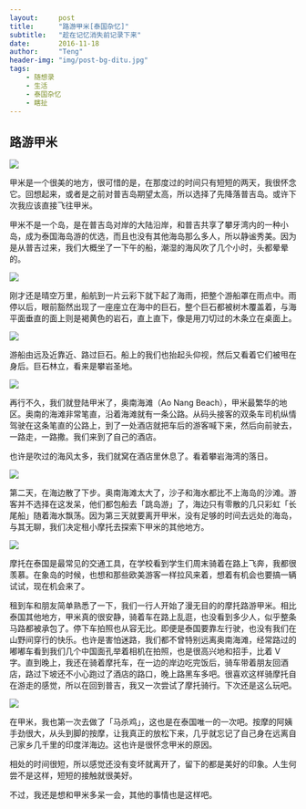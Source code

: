 ```yaml
---
layout:     post
title:      "路游甲米[泰国杂忆]"
subtitle:   "趁在记忆消失前记录下来"
date:       2016-11-18
author:     "Teng"
header-img: "img/post-bg-ditu.jpg"
tags:
    - 随想录
    - 生活
    - 泰国杂忆
    - 瞎扯
---
```


## 路游甲米

![](http://7xtgob.com1.z0.glb.clouddn.com/public/16-11-18/85573759.jpg)

甲米是一个很美的地方，很可惜的是，在那度过的时间只有短短的两天，我很怀念它。回想起来，或者是之前对普吉岛期望太高，所以选择了先降落普吉岛。或许下次我应该直接飞往甲米。

甲米不是一个岛，是在普吉岛对岸的大陆沿岸，和普吉共享了攀牙湾内的一种小岛，成为泰国海岛游的优选，而且也没有其他海岛那么多人，所以静谧秀美。因为是从普吉过来，我们大概坐了一下午的船，潮湿的海风吹了几个小时，头都晕晕的。

![](http://7xtgob.com1.z0.glb.clouddn.com/public/16-11-18/6300113.jpg)

刚才还是晴空万里，船航到一片云彩下就下起了海雨，把整个游船罩在雨点中。雨停以后，眼前豁然出现了一座座立在海中的巨石，整个巨石都被树木覆盖着，与海平面垂直的面上则是褐黄色的岩石，直上直下，像是用刀切过的木条立在桌面上。

![](http://7xtgob.com1.z0.glb.clouddn.com/public/16-11-18/68771775.jpg)

游船由远及近靠近、路过巨石。船上的我们也抬起头仰视，然后又看着它们被甩在身后。巨石林立，看来是攀岩圣地。

![](http://7xtgob.com1.z0.glb.clouddn.com/public/16-11-18/90237539.jpg)

再行不久，我们就登陆甲米了，奥南海滩（Ao Nang Beach），甲米最繁华的地区。奥南的海滩非常笔直，沿着海滩就有一条公路。从码头接客的双条车司机纵情驾驶在这条笔直的公路上，到了一处酒店就把车后的游客喊下来，然后向前驶去，一路走，一路撒。我们来到了自己的酒店。

也许是吹过的海风太多，我们就窝在酒店里休息了。看着攀岩海湾的落日。

![](http://7xtgob.com1.z0.glb.clouddn.com/public/16-11-18/33016300.jpg)

第二天，在海边散了下步。奥南海滩太大了，沙子和海水都比不上海岛的沙滩。游客并不选择在这发呆，他们都包船去「跳岛游」了，海边只有零散的几只彩虹「长尾船」随着海水飘荡。因为第三天就要离开甲米，没有足够的时间去远处的海岛，与其无聊，我们决定租小摩托去探索下甲米的其他地方。

![](http://7xtgob.com1.z0.glb.clouddn.com/public/16-11-18/168831.jpg)

摩托在泰国是最常见的交通工具，在学校看到学生们周末骑着在路上飞奔，我都很羡慕。在象岛的时候，也想和那些欧美游客一样拉风来着，想着有机会也要搞一辆试试，现在机会来了。

租到车和朋友简单熟悉了一下，我们一行人开始了漫无目的的摩托路游甲米。相比泰国其他地方，甲米真的很安静，骑着车在路上乱逛，也没看到多少人，似乎整条马路都被承包了。停下车拍照也从容无比。即便是泰国要靠左行驶，也没有我们在山野间穿行的快乐。也许是害怕迷路，我们都不曾特别远离奥南海滩，经常路过的嘟嘟车看到我们几个中国面孔举着相机在拍照，也是很高兴地和招手，比着 V 字。直到晚上，我还在骑着摩托车，在一边的岸边吃完饭后，骑车带着朋友回酒店，路过下坡还不小心跑过了酒店的路口，晚上路黑车多吧。很喜欢这样骑摩托自在游走的感觉，所以在回到普吉，我又一次尝试了摩托骑行。下次还是这么玩吧。

![](http://7xtgob.com1.z0.glb.clouddn.com/public/16-11-18/48619697.jpg)

在甲米，我也第一次去做了「马杀鸡」，这也是在泰国唯一的一次吧。按摩的阿姨手劲很大，从头到脚的按摩，让我真正的放松下来，几乎就忘记了自己身在远离自己家乡几千里的印度洋海边。这也许是很怀念甲米的原因。

相处的时间很短，所以感觉还没有变坏就离开了，留下的都是美好的印象。人生何尝不是这样，短短的接触就很美好。

不过，我还是想和甲米多呆一会，其他的事情也是这样吧。
